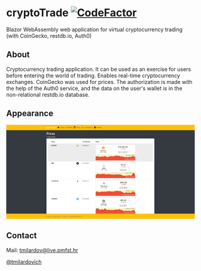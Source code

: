 # cryptoTrade [![CodeFactor](https://www.codefactor.io/repository/github/tmilardovich/cryptotrade/badge)](https://www.codefactor.io/repository/github/tmilardovich/cryptotrade)
Blazor WebAssembly web application for virtual cryptocurrency trading (with CoinGecko, restdb.io, Auth0)

## About
Cryptocurrency trading application. It can be used as an exercise for users before entering the world of trading. Enables real-time cryptocurrency exchanges.
CoinGecko was used for prices. The authorization is made with the help of the Auth0 service, and the data on the user's wallet is in the non-relational restdb.io database.

## Appearance
<img src="https://github.com/tmilardovich/cryptoTrade/blob/master/wwwroot/img/imgnews/prices.PNG" alt="appearance">

## Contact
Mail: <a href="mailto:tmilardov@live.pmfst.hr">tmilardov@live.pmfst.hr</a>

<a href="https://github.com/tmilardovich">@tmilardovich</a>
